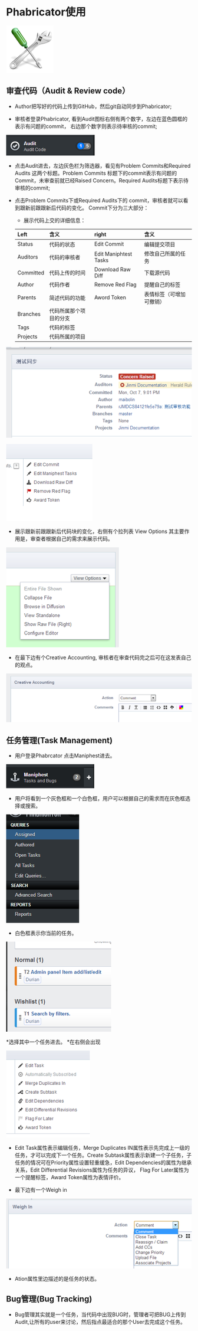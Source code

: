 # Phabricator使用

![Phabricator](./assets/tool.png)

## 审查代码（Audit & Review code）

* Author把写好的代码上传到GitHub，然后git自动同步到Phabricator;

* 审核者登录Phabricator, 看到Audit图标右侧有两个数字，左边在蓝色圆框的表示有问题的commit，
右边那个数字则表示待审核的commit;

![Audit](./assets/Audit.png)

* 点击Audit进去，左边灰色栏为筛选器，看见有Problem Commits和Required Audits 这两个标题。Problem Commits 标题下的commit表示有问题的Commit，未审查前就已经Raised Concern。Required Audits标题下表示待审核的commit;

* 点击Problem Commits下或Required Audits下的 commit，审核者就可以看到跟新前跟跟新后代码的变化。
Commit下分为三大部分：


    * 展示代码上交的详细信息：

	| Left        |  含义                    | right                 |  含义                    |
	|-------------|--------------------------|-----------------------|--------------------------|
	| Status 	  |	 代码的状态				 | Edit Commit           |  编辑提交项目            |
	| Auditors    |  代码的审核者            | Edit Maniphtest Tasks |  修改自己所属的任务      |  
	| Committed   |  代码上传的时间          | Download Raw Diff     |  下载源代码              |  
	| Author      |  代码作者                | Remove Red Flag       |  提醒自己的标签          |
	| Parents     |  简述代码的功能          | Aword Token           |  表情标签（可增加可撤销）| 
	| Branches	  |  代码所属那个项目的分支	 |					     |  						|
	| Tags        |  代码的标签              |                       |  						|
	| Projects    |  代码所属的项目          |                       |                          |
	                  
![firstone](./assets/firstone.png)

![firsttwo](./assets/firsttwo.png)

   * 展示跟新前跟跟新后代码块的变化，右侧有个拉列表 View Options 其主要作用是，审查者根据自己的需求来展示代码。

![ViewOption](./assets/ViewOption.png)
   
   * 在最下边有个Creative Accounting, 审核者在审查代码完之后可在这发表自己的观点。

![comment](./assets/comment.png)


## 任务管理(Task Management)
* 用户登录Phabrcator 点击Maniphest进去。
 
![Maniphest](./assets/Maniphest.png)

* 用户将看到一个灰色框和一个白色框，用户可以根据自己的需求而在灰色框选择或搜索。

![huise](./assets/huise.png)

* 白色框表示你当前的任务。

![renwu](./assets/renwu.png)

*选择其中一个任务进去。
*在右侧会出现

![renwuone](./assets/renwuone.png)

* Edit Task属性表示编辑任务，Merge Duplicates IN属性表示先完成上一级的任务，才可以完成下一个任务。Create Subtask属性表示新建一个子任务，子任务的情况可在Priority属性设置轻重缓急，Edit Dependencies的属性为继承关系，Edit Differential Revisions属性为任务的异议， Flag For Later属性为一个提醒标签，Award Token属性为表情评价。

* 最下边有一个Weigh in

![renwutwo](./assets/renwutwo.png)

* Ation属性里边描述的是任务的状态。
## Bug管理(Bug Tracking)
* Bug管理其实就是一个任务，当代码中出现BUG时，管理者可把BUG上传到Audit,让所有的user来讨论，然后指点最适合的那个User去完成这个任务。
